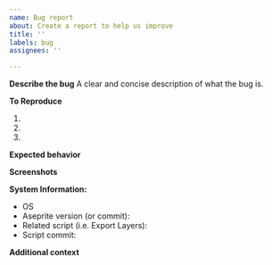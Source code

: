 ```yaml
---
name: Bug report
about: Create a report to help us improve
title: ''
labels: bug
assignees: ''

---
```


**Describe the bug**
A clear and concise description of what the bug is.

**To Reproduce**
<!-- Steps to reproduce the behavior. -->
1. 
2. 
3. 

**Expected behavior**
<!-- A clear and concise description of what you expected to happen. -->

**Screenshots**
<!-- If applicable, add screenshots to help explain your problem. -->

**System Information:**
 - OS
 - Aseprite version (or commit): 
 - Related script (i.e.  Export Layers): 
 - Script commit: 

**Additional context**
<!-- Add any other context about the problem here. -->
